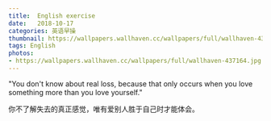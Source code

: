```yaml
---
title:  English exercise
date:   2018-10-17
categories: 英语早操
thumbnail: https://wallpapers.wallhaven.cc/wallpapers/full/wallhaven-437164.jpg
tags: English
photos:
- https://wallpapers.wallhaven.cc/wallpapers/full/wallhaven-437164.jpg
---
```


"You don't know about real loss, because that only occurs when you love something more than you love yourself."
<p>你不了解失去的真正感觉，唯有爱别人胜于自己时才能体会。</p>

